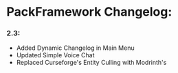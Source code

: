 # PackFramework Changelog:
### 2.3:
- Added Dynamic Changelog
in Main Menu
- Updated Simple Voice Chat
- Replaced Curseforge's
Entity Culling with Modrinth's
